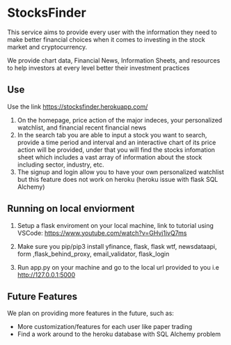 # StocksFinder

This service aims to provide every user with the information they need to make better financial choices when it comes to investing in the stock market and cryptocurrency. 

We provide chart data, Financial News, Information Sheets, and resources to help investors at every level better their investment practices


## Use
Use the link https://stocksfinder.herokuapp.com/

1. On the homepage, price action of the major indeces, your personalized watchlist, and financial recent financial news
2. In the search tab you are able to input a stock you want to search, provide a time period and interval and an interactive chart of its price action will be provided, under that you will find the stocks infomation sheet which includes a vast array of information about the stock including sector, industry, etc.
3. The signup and login allow you to have your own personalized watchlist but this feature does not work on heroku (heroku issue with flask SQL Alchemy)

## Running on local enviorment

1. Setup a flask enviroment on your local machine, link to tutorial using VSCode: https://www.youtube.com/watch?v=GHvj1ivQ7ms

2. Make sure you pip/pip3 install yfinance, flask, flask wtf, newsdataapi, form ,flask_behind_proxy, email_validator, flask_login

3. Run app.py on your machine and go to the local url provided to you i.e http://127.0.0.1:5000

## Future Features

We plan on providing more features in the future, such as:

- More customization/features for each user like paper trading
- Find a work around to the heroku database with SQL Alchemy problem
